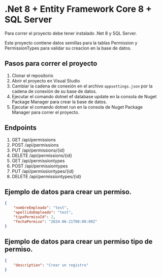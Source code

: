 # .Net 8 + Entity Framework Core 8 + SQL Server

Para correr el proyecto debe tener instalado .Net 8 y SQL Server. 

Este proyecto contiene datos semillas para la tablas Permission y PermissionTypes para validar su creacion en la base de datos.


## Pasos para correr el proyecto
1. Clonar el repositorio
2. Abrir el proyecto en Visual Studio
3. Cambiar la cadena de conexión en el archivo `appsettings.json` por la cadena de conexión de su base de datos.
4. Ejecutar el comando dotnet ef database update en la consola de Nuget Package Manager para crear la base de datos.
5. Ejecutar el comando dotnet run en la consola de Nuget Package Manager para correr el proyecto.

## Endpoints
1. GET /api/permissions
2. POST /api/permissions
3. PUT /api/permissions/{id}
4. DELETE /api/permissions/{id}
5. GET /api/permissiontypes
6. POST /api/permissiontypes
7. PUT /api/permissiontypes/{id}
8. DELETE /api/permissiontypes/{id}

## Ejemplo de datos para crear un permiso.
```json
{
    "nombreEmpleado": "test",
    "apellidoEmpleado": "test",
    "tipoPermisoId": 2,
    "fechaPermiso": "2024-06-21T00:00:00Z"
}
```

## Ejemplo de datos para crear un permiso tipo de permiso.
```json
{
    "description": "Crear un registro"
}
```